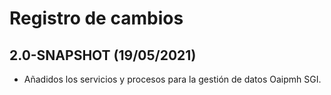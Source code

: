 # Registro de cambios

## 2.0-SNAPSHOT (19/05/2021)

- Añadidos los servicios y procesos para la gestión de datos Oaipmh SGI.